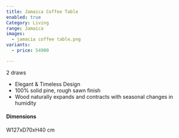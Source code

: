 ```yaml
---
title: Jamaica Coffee Table
enabled: true
Category: Living
range: Jamaica
images:
  - jamacia coffee table.png
variants:
  - price: 54900

---
```

2 draws
* Elegant & Timeless Design
* 100% solid pine, rough sawn finish
* Wood naturally expands and contracts with seasonal changes in humidity

#### Dimensions
W127xD70xH40 cm

